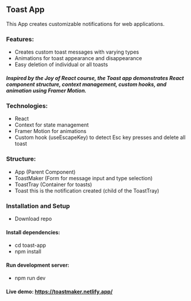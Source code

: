 ## Toast App
This App creates customizable notifications for web applications.

### Features:
* Creates custom toast messages with varying types
* Animations for toast appearance and disappearance
* Easy deletion of individual or all toasts

##### Inspired by the Joy of React course, the Toast app demonstrates React component structure, context management, custom hooks, and animation using Framer Motion.

### Technologies:
* React
* Context for state management
* Framer Motion for animations
* Custom hook (useEscapeKey) to detect Esc key presses and delete all toast

### Structure:
* App (Parent Component)
* ToastMaker (Form for message input and type selection)
* ToastTray (Container for toasts)
* Toast this is the notification created (child of the ToastTray)

### Installation and Setup
* Download repo
#### Install dependencies:

* cd toast-app
* npm install

#### Run development server:
* npm run dev

#### Live demo: https://toastmaker.netlify.app/
